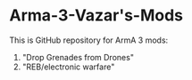 # Arma-3-Vazar's-Mods
This is GitHub repository for ArmA 3 mods: 
1. "Drop Grenades from Drones"
2. "REB/electronic warfare"

